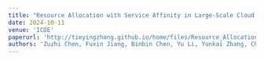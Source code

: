 ```yaml
---
title: "Resource Allocation with Service Affinity in Large-Scale Cloud Environments"
date: 2024-10-11
venue: 'ICDE'
paperurl: 'http://tieyingzhang.github.io/home/files/Resource_Allocation_ICDE24.pdf'
authors: 'Zuzhi Chen, Fuxin Jiang, Binbin Chen, Yu Li, Yunkai Zhang, Chao Huang, Rui Yang, Fan Jiang, Jianjun Chen, Wu Xiang, Guozhu Cheng, Rui Shi, Ning Ma, Wei Zhang, Tieying Zhang*'
---
```

